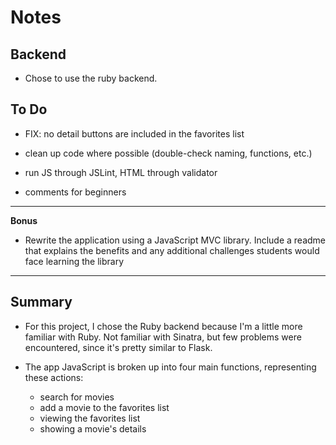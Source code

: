 # Notes

## Backend

- Chose to use the ruby backend.

## To Do

- FIX: no detail buttons are included in the favorites list

- clean up code where possible (double-check naming, functions, etc.)

- run JS through JSLint, HTML through validator

- comments for beginners


---

**Bonus**

- Rewrite the application using a JavaScript MVC library. Include a readme that explains the benefits and any additional challenges students would face learning the library

---

## Summary

- For this project, I chose the Ruby backend because I'm a little more familiar with Ruby. Not familiar with Sinatra, but few problems were encountered, since it's pretty similar to Flask.

- The app JavaScript is broken up into four main functions, representing these actions:
    * search for movies
    * add a movie to the favorites list
    * viewing the favorites list
    * showing a movie's details
